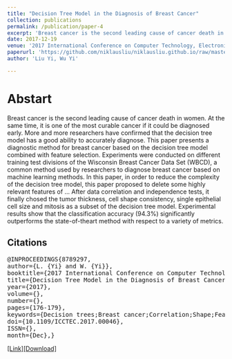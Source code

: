 ```yaml
---
title: "Decision Tree Model in the Diagnosis of Breast Cancer"
collection: publications
permalink: /publication/paper-4
excerpt: 'Breast cancer is the second leading cause of cancer death in women. At the same time, it is one of the most curable cancer if it could be diagnosed early. More and more researchers have confirmed that the decision tree model has a good ability to accurately diagnose. This paper presents a diagnostic method for breast cancer based on the decision tree model combined with feature selection. Experiments were conducted on different training test divisions of the Wisconsin Breast Cancer Data Set (WBCD), a common method used by researchers to diagnose breast cancer based on machine learning methods. In this paper, in order to reduce the complexity of the decision tree model, this paper proposed to delete some highly relevant features of ... After data correlation and independence tests, it finally chosed the tumor thickness, cell shape consistency, single epithelial cell size and mitosis as a subset of the decision tree model. Experimental results show that the classification accuracy (94.3%) significantly outperforms the state-of-theart method with respect to a variety of metrics.'
date: 2017-12-19
venue: '2017 International Conference on Computer Technology, Electronics and Communication (ICCTEC)'
paperurl: 'https://github.com/niklausliu/niklausliu.github.io/raw/master/files/Yi-Decision%20Tree%20Model%20in%20the%20Diagnosis%20of%20Breast%20Cancer.pdf'
author: 'Liu Yi, Wu Yi'

---
```

# Abstart
Breast cancer is the second leading cause of cancer death in women. At the same time, it is one of the most curable cancer if it could be diagnosed early. More and more researchers have confirmed that the decision tree model has a good ability to accurately diagnose. This paper presents a diagnostic method for breast cancer based on the decision tree model combined with feature selection. Experiments were conducted on different training test divisions of the Wisconsin Breast Cancer Data Set (WBCD), a common method used by researchers to diagnose breast cancer based on machine learning methods. In this paper, in order to reduce the complexity of the decision tree model, this paper proposed to delete some highly relevant features of ... After data correlation and independence tests, it finally chosed the tumor thickness, cell shape consistency, single epithelial cell size and mitosis as a subset of the decision tree model. Experimental results show that the classification accuracy (94.3%) significantly outperforms the state-of-theart method with respect to a variety of metrics.


## Citations
<pre>
@INPROCEEDINGS{8789297, 
author={L. {Yi} and W. {Yi}}, 
booktitle={2017 International Conference on Computer Technology, Electronics and Communication (ICCTEC)}, 
title={Decision Tree Model in the Diagnosis of Breast Cancer}, 
year={2017}, 
volume={}, 
number={}, 
pages={176-179}, 
keywords={Decision trees;Breast cancer;Correlation;Shape;Feature extraction;Predictive models;Breast cancer diagnosis;Decision tree;Feature selection}, 
doi={10.1109/ICCTEC.2017.00046}, 
ISSN={}, 
month={Dec},}
</pre>

[[Link]](https://ieeexplore.ieee.org/document/8789297)[[Download]](https://github.com/niklausliu/niklausliu.github.io/raw/master/files/Yi-Decision%20Tree%20Model%20in%20the%20Diagnosis%20of%20Breast%20Cancer.pdf)
